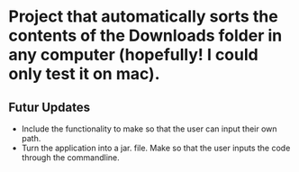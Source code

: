 # Project that automatically sorts the contents of the Downloads folder in any computer (hopefully! I could only test it on mac).

## Futur Updates

- Include the functionality to make so that the user can input their own path.
- Turn the application into a jar. file. Make so that the user inputs the code through the commandline.
